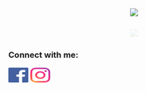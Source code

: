 <h1 align="center">
  <img src="https://media.giphy.com/media/eQzCRDb1JdIteFdXmb/giphy.gif">
</h1>

<p align="center" style="opacity: 0.1;">
<img src="https://media.giphy.com/media/hlRzt8TxCNVcEZBt9w/giphy.gif">
</p>

<h3 align="left">Connect with me:</h3>
<p align="left">
<a href="https://fb.com/nguyennhathuy.orit" target="blank"><img align="center" src="./images/facebook.svg" alt="nguyennhathuy.orit" height="30" width="40" /></a>
<a href="https://instagram.com/_n.huy.n_" target="blank"><img align="center" src="./images/instagram.svg" alt="_n.huy.n_" height="30" width="40" /></a>
</p>

